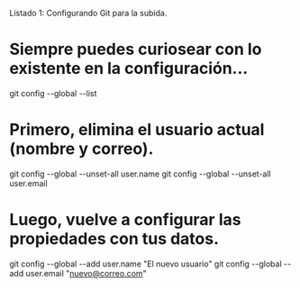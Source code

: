 Listado 1: Configurando Git para la subida.

# Siempre puedes curiosear con lo existente en la configuración...
git config --global --list
 
# Primero, elimina el usuario actual (nombre y correo).
git config --global --unset-all user.name
git config --global --unset-all user.email
 
# Luego, vuelve a configurar las propiedades con tus datos.
git config --global --add user.name "El nuevo usuario"
git config --global --add user.email "nuevo@correo.com"
